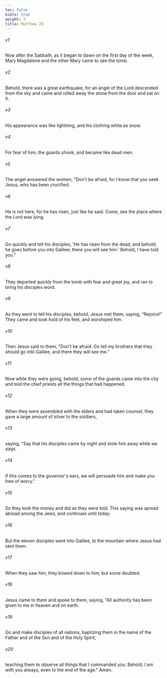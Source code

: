 ```yaml
---
toc: false
bible: true
weight: 3
title: Matthew 28
---
```




###### v1 
Now after the Sabbath, as it began to dawn on the first day of the week, Mary Magdalene and the other Mary came to see the tomb. 

###### v2 
Behold, there was a great earthquake, for an angel of the Lord descended from the sky and came and rolled away the stone from the door and sat on it. 

###### v3 
His appearance was like lightning, and his clothing white as snow. 

###### v4 
For fear of him, the guards shook, and became like dead men. 

###### v5 
The angel answered the women, "Don't be afraid, for I know that you seek Jesus, who has been crucified. 

###### v6 
He is not here, for he has risen, just like he said. Come, see the place where the Lord was lying. 

###### v7 
Go quickly and tell his disciples, 'He has risen from the dead, and behold, he goes before you into Galilee; there you will see him.' Behold, I have told you." 

###### v8 
They departed quickly from the tomb with fear and great joy, and ran to bring his disciples word. 

###### v9 
As they went to tell his disciples, behold, Jesus met them, saying, "Rejoice!" They came and took hold of his feet, and worshiped him. 

###### v10 
Then Jesus said to them, "Don't be afraid. Go tell my brothers that they should go into Galilee, and there they will see me." 

###### v11 
Now while they were going, behold, some of the guards came into the city and told the chief priests all the things that had happened. 

###### v12 
When they were assembled with the elders and had taken counsel, they gave a large amount of silver to the soldiers, 

###### v13 
saying, "Say that his disciples came by night and stole him away while we slept. 

###### v14 
If this comes to the governor's ears, we will persuade him and make you free of worry." 

###### v15 
So they took the money and did as they were told. This saying was spread abroad among the Jews, and continues until today. 

###### v16 
But the eleven disciples went into Galilee, to the mountain where Jesus had sent them. 

###### v17 
When they saw him, they bowed down to him; but some doubted. 

###### v18 
Jesus came to them and spoke to them, saying, "All authority has been given to me in heaven and on earth. 

###### v19 
Go and make disciples of all nations, baptizing them in the name of the Father and of the Son and of the Holy Spirit, 

###### v20 
teaching them to observe all things that I commanded you. Behold, I am with you always, even to the end of the age." Amen.
